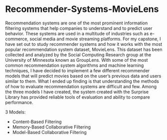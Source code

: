 # Recommender-Systems-MovieLens

Recommendation systems are one of the most prominent information filtering systems that help companies to understand and to predict user behavior. These systems are
used in a multitude of industries such as e-commerce, social media and movie streaming platforms. For my capstone, I have
set out to study recommender systems and how it works with the most popular recommendation system dataset, MovieLens.
This dataset has been collected and analyzed by the Social Computing Research group at the University of Minnesota known as GroupLens. With some of the most common recommendation system algorithms and machine learning techniques, I have decided to implement a few different recommender models that
will predict movies based on the user’s previous data and users similar to them. What I ended up finding is that understanding the methods of how to evaluate recommendation systems are difficult and few. Among the three models I have created, the system created with the Surprise Library has provided reliable
tools of evaluation and ability to compare performance.

3 Models:
<ul>
  <li>Content-Based Filtering</li>
  <li>Memory-Based Collaborative Filtering</li>
  <li>Model-Based Collaborative Filtering</li>
</ul>
